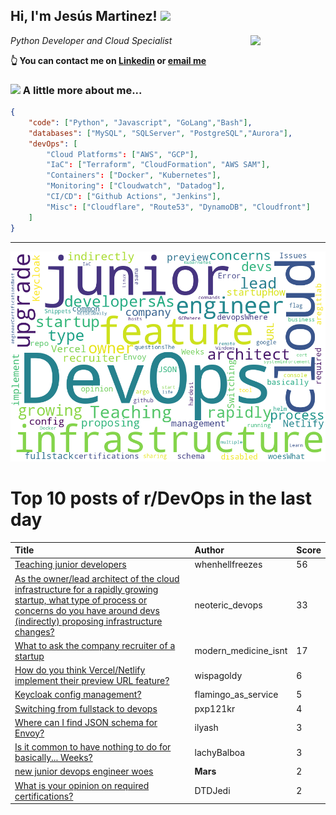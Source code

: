 <!--
**jmartinezl/jmartinezl** is a ✨ _special_ ✨ repository because its `README.md` (this file) appears on your GitHub profile.

Here are some ideas to get you started:

- 🔭 I’m currently working on ...
- 🌱 I’m currently learning ...
- 👯 I’m looking to collaborate on ...
- 🤔 I’m looking for help with ...
- 💬 Ask me about ...
- 📫 How to reach me: ...
- 😄 Pronouns: ...
- ⚡ Fun fact: ...
-->

<h2>Hi, I'm Jesús Martinez! <img src="https://media.giphy.com/media/WUlplcMpOCEmTGBtBW/giphy.gif" width="30"> </h2>
<img align='right' src="https://media.giphy.com/media/NytMLKyiaIh6VH9SPm/giphy.gif" width="120">
<p><em>Python Developer and Cloud Specialist
</em></p>

**👆 You can contact me on [Linkedin](https://www.linkedin.com/in/jes%C3%BAs-martinez-2b7b10104/) or [email me](mailto:jesus.mtz.lorenzo@gmail.com)**

### <img src="https://media.giphy.com/media/VgCDAzcKvsR6OM0uWg/giphy.gif" width="50"> A little more about me...  

```json
{
    "code": ["Python", "Javascript", "GoLang","Bash"],
    "databases": ["MySQL", "SQLServer", "PostgreSQL","Aurora"],
    "devOps": [
        "Cloud Platforms": ["AWS", "GCP"],
        "IaC": ["Terraform", "CloudFormation", "AWS SAM"],
        "Containers": ["Docker", "Kubernetes"],
        "Monitoring": ["Cloudwatch", "Datadog"],
        "CI/CD": ["Github Actions", "Jenkins"],
        "Misc": ["Cloudflare", "Route53", "DynamoDB", "Cloudfront"]
    ]
}
```
---

![Wordcloud](./cloud.png)

# Top 10 posts of r/DevOps in the last day

| Title | Author | Score |
|:---|:---|:---|
| [Teaching junior developers](https://www.reddit.com/r/devops/comments/u89dv5/teaching_junior_developers/) | whenhellfreezes | 56 |
| [As the owner/lead architect of the cloud infrastructure for a rapidly growing startup, what type of process or concerns do you have around devs (indirectly) proposing infrastructure changes?](https://www.reddit.com/r/devops/comments/u88ds5/as_the_ownerlead_architect_of_the_cloud/) | neoteric_devops | 33 |
| [What to ask the company recruiter of a startup](https://www.reddit.com/r/devops/comments/u88e67/what_to_ask_the_company_recruiter_of_a_startup/) | modern_medicine_isnt | 17 |
| [How do you think Vercel/Netlify implement their preview URL feature?](https://www.reddit.com/r/devops/comments/u7vzzl/how_do_you_think_vercelnetlify_implement_their/) | wispagoldy | 6 |
| [Keycloak config management?](https://www.reddit.com/r/devops/comments/u7vowm/keycloak_config_management/) | flamingo_as_service | 5 |
| [Switching from fullstack to devops](https://www.reddit.com/r/devops/comments/u8jzel/switching_from_fullstack_to_devops/) | pxp121kr | 4 |
| [Where can I find JSON schema for Envoy?](https://www.reddit.com/r/devops/comments/u7v038/where_can_i_find_json_schema_for_envoy/) | ilyash | 3 |
| [Is it common to have nothing to do for basically... Weeks?](https://www.reddit.com/r/devops/comments/u8ks4q/is_it_common_to_have_nothing_to_do_for_basically/) | lachyBalboa | 3 |
| [new junior devops engineer woes](https://www.reddit.com/r/devops/comments/u8h57v/new_junior_devops_engineer_woes/) | __Mars__ | 2 |
| [What is your opinion on required certifications?](https://www.reddit.com/r/devops/comments/u8b9h5/what_is_your_opinion_on_required_certifications/) | DTDJedi | 2 |

